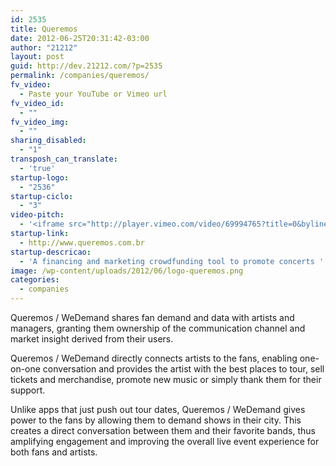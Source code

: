 ```yaml
---
id: 2535
title: Queremos
date: 2012-06-25T20:31:42-03:00
author: "21212"
layout: post
guid: http://dev.21212.com/?p=2535
permalink: /companies/queremos/
fv_video:
  - Paste your YouTube or Vimeo url
fv_video_id:
  - ""
fv_video_img:
  - ""
sharing_disabled:
  - "1"
transposh_can_translate:
  - 'true'
startup-logo:
  - "2536"
startup-ciclo:
  - "3"
video-pitch:
  - '<iframe src="http://player.vimeo.com/video/69994765?title=0&byline=0&portrait=0&badge=0" width="640" height="360" frameborder="0" webkitAllowFullScreen mozallowfullscreen allowFullScreen></iframe>'
startup-link:
  - http://www.queremos.com.br
startup-descricao:
  - 'A financing and marketing crowdfunding tool to promote concerts '
image: /wp-content/uploads/2012/06/logo-queremos.png
categories:
  - companies
---
```

Queremos / WeDemand shares fan demand and data with artists and managers, granting them ownership of the communication channel and market insight derived from their users.

Queremos / WeDemand directly connects artists to the fans, enabling one-on-one conversation and provides the artist with the best places to tour, sell tickets and merchandise, promote new music or simply thank them for their support.

Unlike apps that just push out tour dates, Queremos / WeDemand gives power to the fans by allowing them to demand shows in their city. This creates a direct conversation between them and their favorite bands, thus amplifying engagement and improving the overall live event experience for both fans and artists.